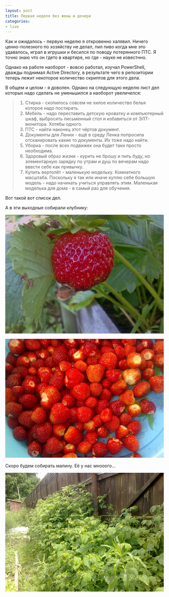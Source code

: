 ```yaml
---
layout: post
title: Первая неделя без жены и дочери
categories:
- live
---
```

Как и ожидалось - первую неделю я откровенно халявил. Ничего ценно-полезного по хозяйству не делал, пил пиво когда мне это удавалось, играл в игрушки и бесился по поводу потерянного ПТС. Я точно знаю что он гдето в квартире, но где - науке не известнно.

Однако на работе наоборот - вовсю работал, изучал PowerShell, дважды поднимал Active Directory, в результате чего в репозитории теперь лежит некоторое количество скриптов для этого дела.

В общем и целом - я доволен. Однако на следующую неделю лист дел которых надо сделать не уменьшился а наоборот увеличелся:

>1. Стирка - скопилось совсем не хилое количество белья которое надо постирать.
>2. Мебель - надо переставить детскую кроватку и компьютерный шкаф, выбросить письменный стол и избавиться от ЭЛТ-монитора. Хотябы одного.
>3. ПТС - найти наконец этот чёртов документ.
>4. Документы для Ленки - ещё в среду Ленка попросила отсканировать какие то документы. Их тоже надо найти.
>5. Уборка - после всех подвижек она будет таки просто необходима.
>6. Здоровый образ жизни - курить не брошу и пить буду, но элементарную зарядку по утрам и душ по вечерам надо ввести себе как привычку.
>7. Купить вертолёт - маленькую модельку. Комнатного масштаба. Поскольку я так или иначе куплю себе большую модель - надо начинать учиться управлять этим. Маленькая моделька для дома - в самый раз для обучения.

Вот такой вот список дел.

А в эти выходные собирали клубнику:

![Клубника](/images/story/country1.jpg)

![Много Клубники](/images/story/country2.jpg)

Скоро будем собирать малину. Её у нас мнооого...

![Малина](/images/story/country3.jpg)